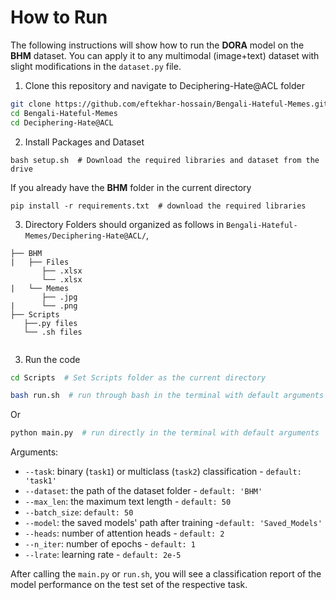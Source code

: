 # How to Run

The following instructions will show how to run the **DORA** model on the **BHM** dataset. You can apply it to any multimodal (image+text) dataset with slight modifications in the `dataset.py` file.

1. Clone this repository and navigate to Deciphering-Hate@ACL folder
```bash
git clone https://github.com/eftekhar-hossain/Bengali-Hateful-Memes.git
cd Bengali-Hateful-Memes
cd Deciphering-Hate@ACL
```

2. Install Packages and Dataset
```Shell
bash setup.sh  # Download the required libraries and dataset from the drive
```
If you already have the **BHM** folder in the current directory
```Shell
pip install -r requirements.txt  # download the required libraries
```
3. Directory
Folders should organized as follows in `Bengali-Hateful-Memes/Deciphering-Hate@ACL/`,

```
├── BHM
|   ├── Files
       ├── .xlsx
       └── .xlsx
|   └── Memes
       ├── .jpg
|      └── .png
├── Scripts
   ├──.py files
   └── .sh files      
   
```

3. Run the code

```bash
cd Scripts  # Set Scripts folder as the current directory 
```
```bash
bash run.sh  # run through bash in the terminal with default arguments 
```
Or
```bash
python main.py  # run directly in the terminal with default arguments 
```

Arguments:

- `--task`: binary (`task1`) or multiclass (`task2`) classification - `default: 'task1'`
- `--dataset`: the path of the dataset folder - `default: 'BHM'`
- `--max_len`: the maximum text length - `default: 50`
- `--batch_size`: `default: 50`
- `--model`: the saved models' path after training -`default: 'Saved_Models'`
- `--heads`: number of attention heads - `default: 2`
- `--n_iter`: number of epochs - `default: 1`
- `--lrate`: learning rate -  `default: 2e-5`



After calling the `main.py` or `run.sh`, you will see a classification report of the model performance on the test set of the respective task.
